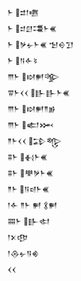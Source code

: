 <div class='block'>
<div class='line'>𒈨 𒄥𒍠</div>
<div class='line'>𒈨 𒄑𒇀𒃮𒈨𒌍</div>
<div class='line'>𒈨 𒃻𒉡𒈨𒌍 𒈠𒀪𒋛</div>
<div class='line'>𒈨 𒀀𒅆𒂟</div>
<div class='line'>𒐈𒈨 𒊭𒂍𒄊</div>
<div class='line'>𒐊𒈨𒌋𒌋 𒃲𒃲𒈨𒌍</div>
<div class='line'>𒐈𒈨 𒊭𒂍𒈫𒂊</div>
<div class='line'>𒐈𒈨 𒅗𒈲</div>
<div class='line'>𒈫𒈨𒌋𒌋 𒁉𒈜</div>
<div class='line'>𒐉𒈨 𒈬𒈨𒌍</div>
<div class='line'>𒐉𒈨 𒋧𒃻𒈨𒌍</div>
<div class='line'>𒈫𒈨 𒀀𒁀𒈨𒌍</div>
<div class='line'>𒁹𒅆 𒈫𒈨 𒂍 𒃽𒂍</div>
<div class='line'>𒐍𒈨 𒃲𒊕</div>
<div class='line'>𒁹𒉽𒂦</div>
<div class='line'>𒁹𒁲𒉡𒀀𒄯</div>
<div class='line'>𒌋𒌋</div>
</div>